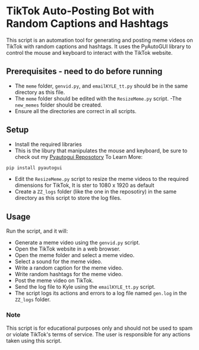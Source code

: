 # TikTok Auto-Posting Bot with Random Captions and Hashtags
This script is an automation tool for generating and posting meme videos on TikTok with random captions and hashtags. It uses the PyAutoGUI library to control the mouse and keyboard to interact with the TikTok website.

## Prerequisites - need to do before running
- The `meme` folder, `genvid.py`, and `emailKYLE_tt.py` should be in the same directory as this file.
- The `meme` folder should be edited with the `ResizeMeme.py` script.
-The `new_memes` folder should be created.
- Ensure all the directories are correct in all scripts.

## Setup
- Install the required libraries 
- This is the libury that manipulates the mouse and keyboard, be sure to check out my [Pyautogui Reposotory](https://github.com/KyleSeaford/Pyautogui-KS) To Learn More:
```bash
pip install pyautogui
```
- Edit the `ResizeMeme.py` script to resize the meme videos to the required dimensions for TikTok, It is ster to 1080 x 1920 as default
- Create a `ZZ_logs` folder (like the one in the reposotiry)  in the same directory as this script to store the log files.

## Usage
Run the script, and it will:

- Generate a meme video using the `genvid.py` script.
- Open the TikTok website in a web browser.
- Open the meme folder and select a meme video.
- Select a sound for the meme video.
- Write a random caption for the meme video.
- Write random hashtags for the meme video.
- Post the meme video on TikTok.
- Send the log file to Kyle using the `emailKYLE_tt.py` script.
- The script logs its actions and errors to a log file named `gen.log` in the `ZZ_logs` folder.

### Note
This script is for educational purposes only and should not be used to spam or violate TikTok's terms of service. The user is responsible for any actions taken using this script.